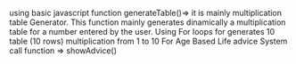using basic javascript function 
generateTable()=> it is mainly multiplication table Generator. This function mainly generates dinamically a multiplication table for a number entered by the user.
Using For loops for generates 10 table (10 rows) multiplication from 1 to 10
For Age Based Life advice System call function => showAdvice()
